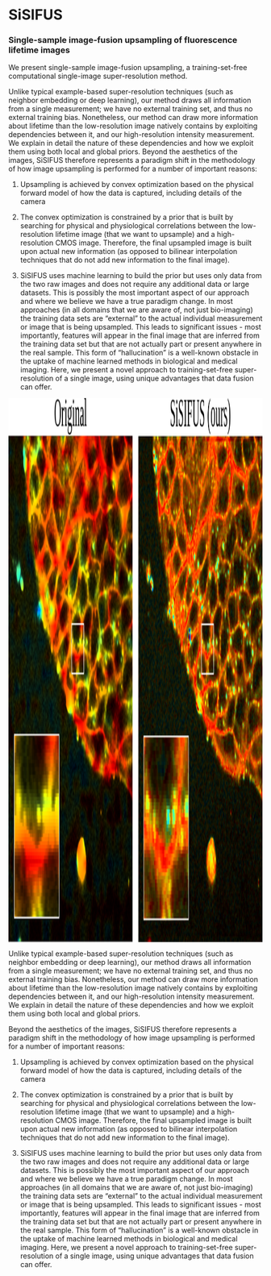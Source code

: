 # SiSIFUS
### Single-sample image-fusion upsampling of fluorescence lifetime images

We present single-sample image-fusion upsampling, a training-set-free computational single-image super-resolution method.

Unlike typical example-based super-resolution techniques (such as neighbor embedding or deep learning), our method draws all information from a single measurement; we have no external training set, and thus no external training bias. Nonetheless, our method can draw more information about lifetime than the low-resolution image natively contains by exploiting dependencies between it, and our high-resolution intensity measurement. We explain in detail the nature of these dependencies and how we exploit them using both local and global priors. Beyond the aesthetics of the images, SiSIFUS therefore represents a paradigm shift in the methodology of how image upsampling is performed for a number of important reasons:

1) Upsampling is achieved by convex optimization based on the physical forward model of how the data is captured, including details of the camera

2) The convex optimization is constrained by a prior that is built by searching for physical and physiological correlations between the low-resolution lifetime image (that we want to upsample) and a high-resolution CMOS image. Therefore, the final upsampled image is built upon actual new information (as opposed to bilinear interpolation techniques that do not add new information to the final image). 

3) SiSIFUS uses machine learning to build the prior but uses only data from the two raw images and does not require any additional data or large datasets. This is possibly the most important aspect of our approach and where we believe we have a true paradigm change. In most approaches (in all domains that we are aware of, not just bio-imaging) the training data sets are “external” to the actual individual measurement or image that is being upsampled. This leads to significant issues - most importantly, features will appear in the final image that are inferred from the training data set but that are not actually part or present anywhere in the real sample. This form of “hallucination” is a well-known obstacle in the uptake of machine learned methods in biological and medical imaging. Here, we present a novel approach to training-set-free super-resolution of a single image, using unique advantages that data fusion can offer. 

<img align="center" width="1920" height="1080" src=results/readme_img.svg>

Unlike typical example-based super-resolution techniques (such as neighbor embedding or deep learning), our method draws all information from a single measurement; we have no external training set, and thus no external training bias. Nonetheless, our method can draw more information about lifetime than the low-resolution image natively contains by exploiting dependencies between it, and our high-resolution intensity measurement. We explain in detail the nature of these dependencies and how we exploit them using both local and global priors.

Beyond the aesthetics of the images, SiSIFUS therefore represents a paradigm shift in the methodology of how image upsampling is performed for a number of important reasons:

1) Upsampling is achieved by convex optimization based on the physical forward model of how the data is captured, including details of the camera

2) The convex optimization is constrained by a prior that is built by searching for physical and physiological correlations between the low-resolution lifetime image (that we want to upsample) and a high-resolution CMOS image. Therefore, the final upsampled image is built upon actual new information (as opposed to bilinear interpolation techniques that do not add new information to the final image). 

3) SiSIFUS uses machine learning to build the prior but uses only data from the two raw images and does not require any additional data or large datasets. This is possibly the most important aspect of our approach and where we believe we have a true paradigm change. In most approaches (in all domains that we are aware of, not just bio-imaging) the training data sets are “external” to the actual individual measurement or image that is being upsampled. This leads to significant issues - most importantly, features will appear in the final image that are inferred from the training data set but that are not actually part or present anywhere in the real sample. This form of “hallucination” is a well-known obstacle in the uptake of machine learned methods in biological and medical imaging. Here, we present a novel approach to training-set-free super-resolution of a single image, using unique advantages that data fusion can offer. 

